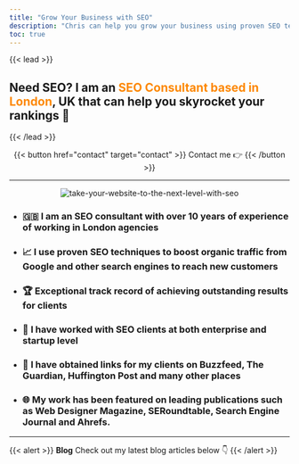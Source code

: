 ```yaml
---
title: "Grow Your Business with SEO"
description: "Chris can help you grow your business using proven SEO techniques"
toc: true
---
```


{{< lead >}} 

## Need SEO? I am an <span style="color: #FD8803">SEO Consultant based in London</span>, UK that can help you skyrocket your rankings 🚀

{{< /lead >}}
<P>
<center>

{{< button href="contact" target="contact" >}}
Contact me 👉
{{< /button >}}

--- 

![take-your-website-to-the-next-level-with-seo](/img/take-your-website-to-the-next-level-with-seo.png)

</center>
<P>

- ### 🇬🇧 I am an SEO consultant with over 10 years of experience of working in London agencies
- ### 📈 I use proven SEO techniques to boost organic traffic from Google and other search engines to reach new customers
- ### 🏆 Exceptional track record of achieving outstanding results for clients
- ### 🏢 I have worked with SEO clients at both enterprise and startup level
- ### 🔗 I have obtained links for my clients on Buzzfeed, The Guardian, Huffington Post and many other places
- ### 🌐 My work has been featured on leading publications such as Web Designer Magazine, SERoundtable, Search Engine Journal and Ahrefs.
<P>
<p>

--- 

{{< alert >}}
**Blog** Check out my latest blog articles below 👇
{{< /alert >}}

